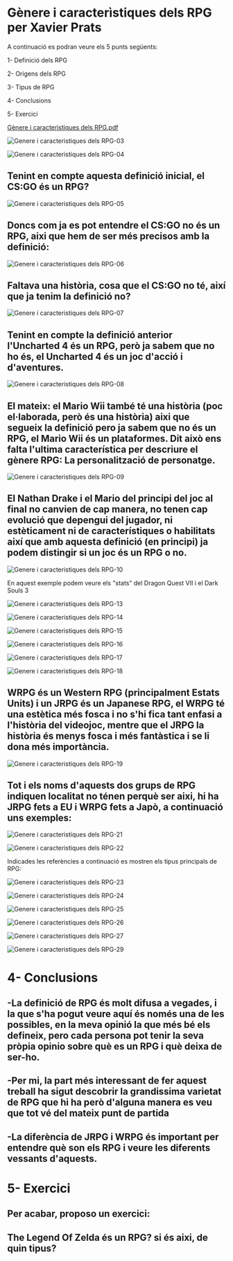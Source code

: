 # Gènere i caracterìstiques dels RPG per Xavier Prats

A continuació es podran veure els 5 punts següents:

1- Definició dels RPG

2- Origens dels RPG

3- Tipus de RPG

4- Conclusions

5- Exercici


[Gènere i caracterìstiques dels RPG.pdf](https://github.com/Xarderos/Xarderos-github.com-XaviPrats-RPG-Genre-and-features/files/10796653/Genere.i.caracteristiques.dels.RPG.pdf)


![Genere i caracteristiques dels RPG-03](https://user-images.githubusercontent.com/99949891/220437216-9e11e1b3-cfc2-4209-9879-ddee5b6eb8cd.png)

![Genere i caracteristiques dels RPG-04](https://user-images.githubusercontent.com/99949891/220437714-eed12019-f298-4d16-9dec-5bcfde1d38ba.png)

## Tenint en compte aquesta definició inicial, el CS:GO és un RPG?

![Genere i caracteristiques dels RPG-05](https://user-images.githubusercontent.com/99949891/220437786-6072a5ca-fa54-468f-b32f-efe946fcb2d6.png)

## Doncs com ja es pot entendre el CS:GO no és un RPG, aixi que hem de ser més precisos amb la definició:

![Genere i caracteristiques dels RPG-06](https://user-images.githubusercontent.com/99949891/220438041-969abdcd-1648-4d61-93a7-ee370caaca1d.png)

## Faltava una història, cosa que el CS:GO no té, així que ja tenim la definició no?

![Genere i caracteristiques dels RPG-07](https://user-images.githubusercontent.com/99949891/220438365-5bba8fd3-3cc5-4800-a0b1-75d399b80d8e.png)

## Tenint en compte la definició anterior l'Uncharted 4 és un RPG, però ja sabem que no ho és, el Uncharted 4 és un joc d'acció i d'aventures.

![Genere i caracteristiques dels RPG-08](https://user-images.githubusercontent.com/99949891/220438999-05563688-d86e-4074-a6a1-5512162f380e.png)

## El mateix: el Mario Wii també té una història (poc el·laborada, però és una història) aixi que segueix la definició pero ja sabem que no és un RPG, el Mario Wii és un plataformes. Dit això ens falta l'ultima característica per descriure el gènere RPG: La personalització de personatge.

![Genere i caracteristiques dels RPG-09](https://user-images.githubusercontent.com/99949891/220439644-89546513-33e9-4c9e-a444-acb0e013cb2a.png)

## El Nathan Drake i el Mario del principi del joc al final no canvien de cap manera, no tenen cap evolució que depengui del jugador, ni estèticament ni de característiques o habilitats així que amb aquesta definició (en principi) ja podem distingir si un joc és un RPG o no.

![Genere i caracteristiques dels RPG-10](https://user-images.githubusercontent.com/99949891/220440809-634da7d8-de23-42ab-ae9f-d471970baa16.png)

En aquest exemple podem veure els "stats" del Dragon Quest VII i el Dark Souls 3

![Genere i caracteristiques dels RPG-13](https://user-images.githubusercontent.com/99949891/220441128-f23879a3-bd99-4abb-a4bb-29cb252871a6.png)

![Genere i caracteristiques dels RPG-14](https://user-images.githubusercontent.com/99949891/220441515-afaea0d6-7d7f-4d77-b064-23656ee6075a.png)

![Genere i caracteristiques dels RPG-15](https://user-images.githubusercontent.com/99949891/220441407-30894294-1908-4a7b-a81e-59b0c74ead6a.png)

![Genere i caracteristiques dels RPG-16](https://user-images.githubusercontent.com/99949891/220441411-b0311c19-42c4-4196-90f9-91361e90c106.png)

![Genere i caracteristiques dels RPG-17](https://user-images.githubusercontent.com/99949891/220441615-538e4831-0ebe-4064-8fe1-b56f1da8eaaf.png)

![Genere i caracteristiques dels RPG-18](https://user-images.githubusercontent.com/99949891/220441662-6335412b-cf1c-4688-b241-0bbc3aad6e94.png)

## WRPG és un Western RPG (principalment Estats Units) i un JRPG és un Japanese RPG, el WRPG té una estètica més fosca i no s'hi fica tant enfasi a l'història del videojoc, mentre que el JRPG la història és menys fosca i més fantàstica i se li dona més importància.

![Genere i caracteristiques dels RPG-19](https://user-images.githubusercontent.com/99949891/220442056-a65743d6-cd8c-4506-8a4f-24ccdc78e3aa.png)

## Tot i els noms d'aquests dos grups de RPG indiquen localitat no ténen perquè ser aixi, hi ha JRPG fets a EU i WRPG fets a Japò, a continuació uns exemples:

![Genere i caracteristiques dels RPG-21](https://user-images.githubusercontent.com/99949891/220443228-7560dca8-0477-47e6-97ab-97fd088855bd.png)

![Genere i caracteristiques dels RPG-22](https://user-images.githubusercontent.com/99949891/220443243-ae02e6ae-38d2-452d-bf04-1b140c593588.png)

Indicades les referències a continuació es mostren els tipus principals de RPG:

![Genere i caracteristiques dels RPG-23](https://user-images.githubusercontent.com/99949891/220443471-3b8bcc8f-d0ef-4ac4-9dbd-4ade8f58497a.png)

![Genere i caracteristiques dels RPG-24](https://user-images.githubusercontent.com/99949891/220443473-20d78a46-4b80-4a75-9562-4de240c643bd.png)

![Genere i caracteristiques dels RPG-25](https://user-images.githubusercontent.com/99949891/220443535-4bcb4b11-6b1e-4133-a290-55252f96e0f6.png)

![Genere i caracteristiques dels RPG-26](https://user-images.githubusercontent.com/99949891/220443540-3e8e43fa-654c-425a-b48e-512f4e6114cb.png)

![Genere i caracteristiques dels RPG-27](https://user-images.githubusercontent.com/99949891/220443542-3402c75c-b2fe-45ba-a34e-8aea9c9cf461.png)

![Genere i caracteristiques dels RPG-29](https://user-images.githubusercontent.com/99949891/220443547-9f979939-3408-4228-8b41-d2cf30b668d5.png)

# 4- Conclusions

## -La definició de RPG és molt difusa a vegades, i la que s'ha pogut veure aquí és només una de les possibles, en la meva opinió la que més bé els defineix, pero cada persona pot tenir la seva pròpia opinio sobre què es un RPG i què deixa de ser-ho.

## -Per mi, la part més interessant de fer aquest treball ha sigut descobrir la grandissima varietat de RPG que hi ha però d'alguna manera es veu que tot vé del mateix punt de partida

## -La diferència de JRPG i WRPG és important per entendre què son els RPG i veure les diferents vessants d'aquests.

# 5- Exercici

## Per acabar, proposo un exercici:

## The Legend Of Zelda és un RPG? si és aixi, de quin tipus?


